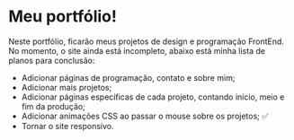 # Meu portfólio!
Neste portfólio, ficarão meus projetos de design e programação FrontEnd. No momento, o site ainda está incompleto, abaixo está minha lista de planos para conclusão:
<ul>
 <li>Adicionar páginas de programação, contato e sobre mim;</li>
 <li>Adicionar mais projetos;</li>
 <li>Adicionar páginas específicas de cada projeto, contando início, meio e fim da produção;</li>
 <li>Adicionar animações CSS ao passar o mouse sobre os projetos; ✅</li>
 <li>Tornar o site responsivo.</li>
</ul>
